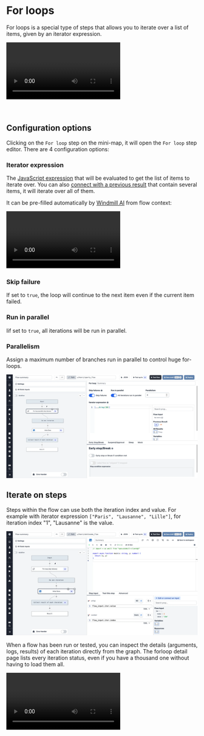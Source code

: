 # For loops

For loops is a special type of steps that allows you to iterate over a list of items, given by an iterator expression.

<video
    className="border-2 rounded-xl object-cover w-full h-full dark:border-gray-800"
    autoPlay
    loop
    controls
    id="main-video"
    src="/videos/flow-loop.mp4"
/>

<br/>

## Configuration options

Clicking on the `For loop` step on the mini-map, it will open the `For loop` step editor.
There are 4 configuration options:

### Iterator expression

The [JavaScript expression](https://developer.mozilla.org/en-US/docs/Web/JavaScript/Guide/Expressions_and_Operators) that will be evaluated to get the list of items to iterate over. You can also [connect with a previous result](./16_architecture.mdx) that contain several items, it will iterate over all of them.

It can be pre-filled automatically by [Windmill AI](../core_concepts/22_ai_generation/index.mdx) from flow context:

<video
className="border-2 rounded-xl object-cover w-full h-full dark:border-gray-800"
controls
src="/videos/iterator_prefill.mp4"
/>

### Skip failure

If set to `true`, the loop will continue to the next item even if the current item failed.

### Run in parallel

Iif set to `true`, all iterations will be run in parallel.

### Parallelism

Assign a maximum number of branches run in parallel to control huge for-loops.

![For loop step](../assets/flows/flow_for_loop.png.webp "For loop step")

## Iterate on steps

Steps within the flow can use both the iteration index and value. For example with iterator expression `["Paris", "Lausanne", "Lille"]`, for iteration index "1", "Lausanne" is the value.

![Iter value & index](../assets/flows/iter_value_index.png.webp "Iter value & index")

When a flow has been run or tested, you can inspect the details (arguments, logs, results) of each iteration directly from the graph. The forloop detail page lists every iteration status, even if you have a thousand one without having to load them all.

<video
className="border-2 rounded-xl object-cover w-full h-full dark:border-gray-800"
controls
src="/videos/inspect_iteration.mp4"
/>